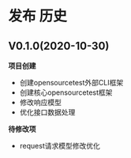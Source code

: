 # 发布 历史

## V0.1.0(2020-10-30)

**项目创建**

- 创建opensourcetest外部CLI框架
- 创建核心opensourcetest框架
- 修改响应模型
- 优化接口数据处理

**待修改项**

- request请求模型修改优化

